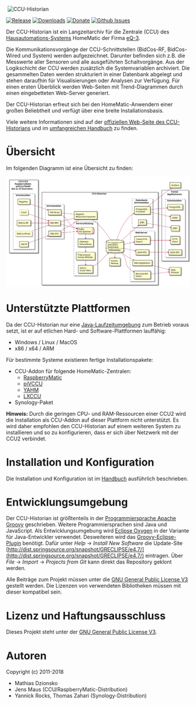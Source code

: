 &nbsp;![CCU-Historian](https://github.com/mdzio/ccu-historian/raw/master/doc/ccu-historian-logo.png)

[![Release](https://img.shields.io/github/release/mdzio/ccu-historian.svg)](https://github.com/mdzio/ccu-historian/releases/latest)
[![Downloads](https://img.shields.io/github/downloads/mdzio/ccu-historian/latest/total.svg)](https://github.com/mdzio/ccu-historian/releases/latest)
[![Donate](https://img.shields.io/badge/Donate-PayPal-green.svg)](https://www.paypal.com/cgi-bin/webscr?cmd=_s-xclick&hosted_button_id=SF4BR9ZE2JUBS)
[![Github Issues](http://githubbadges.herokuapp.com/mdzio/ccu-historian/issues.svg)](https://github.com/mdzio/ccu-historian/issues)

Der CCU-Historian ist ein Langzeitarchiv für die Zentrale (CCU) des [Hausautomations-Systems](http://de.wikipedia.org/wiki/Hausautomation) HomeMatic der Firma [eQ-3](http://www.eq-3.de/).

Die Kommunikationsvorgänge der CCU-Schnittstellen (BidCos-RF, BidCos-Wired und System) werden aufgezeichnet. Darunter befinden sich z.B. die Messwerte aller Sensoren und alle ausgeführten Schaltvorgänge. Aus der Logikschicht der CCU werden zusätzlich die Systemvariablen archiviert. Die gesammelten Daten werden strukturiert in einer Datenbank abgelegt und stehen daraufhin für Visualisierungen oder Analysen zur Verfügung. Für einen ersten Überblick werden Web-Seiten mit Trend-Diagrammen durch einen eingebetteten Web-Server generiert.

Der CCU-Historian erfreut sich bei den HomeMatic-Anwendern einer großen Beliebtheit und verfügt über eine breite Installationsbasis.

Viele weitere Informationen sind auf der [offiziellen Web-Seite des CCU-Historians](http://www.ccu-historian.de/) und im [umfangreichen Handbuch](doc/CCU-Historian_Kurzanleitung.pdf) zu finden.

# Übersicht

Im folgenden Diagramm ist eine Übersicht zu finden:

![CCU-Historian Übersicht](doc/ccu-historian-overview.svg)

# Unterstützte Plattformen

Da der CCU-Historian nur eine [Java-Laufzeitumgebung](https://java.com/) zum Betrieb voraus setzt, ist er auf etlichen Hard- und Software-Plattformen lauffähig: 

* Windows / Linux / MacOS 
* x86 / x64 / ARM

Für bestimmte Systeme existieren fertige Installationspakete:

* CCU-Addon für folgende HomeMatic-Zentralen:
  * [RaspberryMatic](https://github.com/jens-maus/RaspberryMatic)
  * [piVCCU](https://github.com/alexreinert/piVCCU)
  * [YAHM](https://github.com/leonsio/YAHM)
  * [LXCCU](http://www.lxccu.com/)
* Synology-Paket

**Hinweis:** Durch die geringen CPU- und RAM-Ressourcen einer CCU2 wird die Installation als CCU-Addon auf dieser Plattform nicht unterstützt. Es wird daher empfohlen den CCU-Historian auf einem weiteren System zu installieren und so zu konfigurieren, dass er sich über Netzwerk mit der CCU2 verbindet.

# Installation und Konfiguration

Die Installation und Konfiguration ist im [Handbuch](doc/CCU-Historian_Kurzanleitung.pdf) ausführlich beschrieben. 

# Entwicklungsumgebung

Der CCU-Historian ist größtenteils in der [Programmiersprache Apache Groovy](http://groovy-lang.org) geschrieben. Weitere Programmiersprachen sind Java und JavaScript. Als Entwicklungsumgebung wird [Eclipse Oxygen](http://www.eclipse.org) in der Variante für Java-Entwickler verwendet. Desweiteren wird das [Groovy-Eclipse-Plugin](https://github.com/groovy/groovy-eclipse/wiki) benötigt. Dafür unter *Help* → *Install New Software* die Update-Site [http://dist.springsource.org/snapshot/GRECLIPSE/e4.7/](http://dist.springsource.org/snapshot/GRECLIPSE/e4.7/) eintragen. Über *File* → *Import* → *Projects from Git* kann direkt das Repository geklont werden.

Alle Beiträge zum Projekt müssen unter die [GNU General Public License V3](LICENSE.txt) gestellt werden. Die Lizenzen von verwendeten Bibliotheken müssen mit dieser kompatibel sein.

# Lizenz und Haftungsausschluss

Dieses Projekt steht unter der [GNU General Public License V3](LICENSE.txt).

# Autoren

Copyright (c) 2011-2018

* Mathias Dzionsko
* Jens Maus (CCU/RaspberryMatic-Distribution)
* Yannick Rocks, Thomas Zahari (Synology-Distribution)
